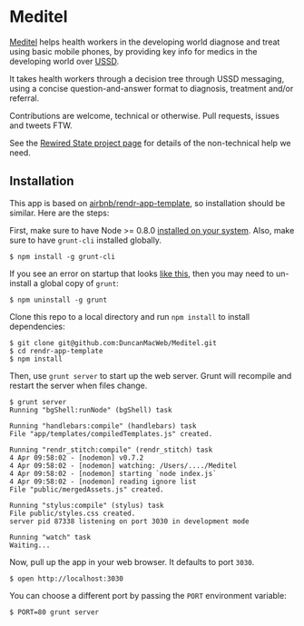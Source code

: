 # Meditel

[Meditel](http://hacks.rewiredstate.org/events/bmj/meditel-medical-decision-trees-on-basic-mobile-phones) helps health workers in the developing world diagnose and treat using basic mobile phones, by providing key info for medics in the developing world over [USSD](http://en.wikipedia.org/wiki/Unstructured_Supplementary_Service_Data).

It takes health workers through a decision tree through USSD messaging, using a concise question-and-answer format to diagnosis, treatment and/or referral.

Contributions are welcome, technical or otherwise. Pull requests, issues and tweets FTW.

See the [Rewired State project page](http://hacks.rewiredstate.org/events/bmj/meditel-medical-decision-trees-on-basic-mobile-phones) for details of the non-technical help we need.

## Installation

This app is based on [airbnb/rendr-app-template](https://github.com/airbnb/rendr-app-template), so installation should be similar. Here are the steps:

First, make sure to have Node >= 0.8.0 [installed on your system](http://nodejs.org/). Also, make sure to have `grunt-cli` installed globally.

    $ npm install -g grunt-cli

If you see an error on startup that looks [like this](https://github.com/airbnb/rendr-app-template/issues/2), then you may need to un-install a global copy of `grunt`:

    $ npm uninstall -g grunt

Clone this repo to a local directory and run `npm install` to install dependencies:

    $ git clone git@github.com:DuncanMacWeb/Meditel.git
    $ cd rendr-app-template
    $ npm install

Then, use `grunt server` to start up the web server. Grunt will recompile and restart the server when files change.

    $ grunt server
	Running "bgShell:runNode" (bgShell) task

	Running "handlebars:compile" (handlebars) task
	File "app/templates/compiledTemplates.js" created.

	Running "rendr_stitch:compile" (rendr_stitch) task
	4 Apr 09:58:02 - [nodemon] v0.7.2
	4 Apr 09:58:02 - [nodemon] watching: /Users/..../Meditel
	4 Apr 09:58:02 - [nodemon] starting `node index.js`
	4 Apr 09:58:02 - [nodemon] reading ignore list
	File "public/mergedAssets.js" created.

	Running "stylus:compile" (stylus) task
	File public/styles.css created.
	server pid 87338 listening on port 3030 in development mode

	Running "watch" task
	Waiting...

Now, pull up the app in your web browser. It defaults to port `3030`.

    $ open http://localhost:3030

You can choose a different port by passing the `PORT` environment variable:

    $ PORT=80 grunt server
